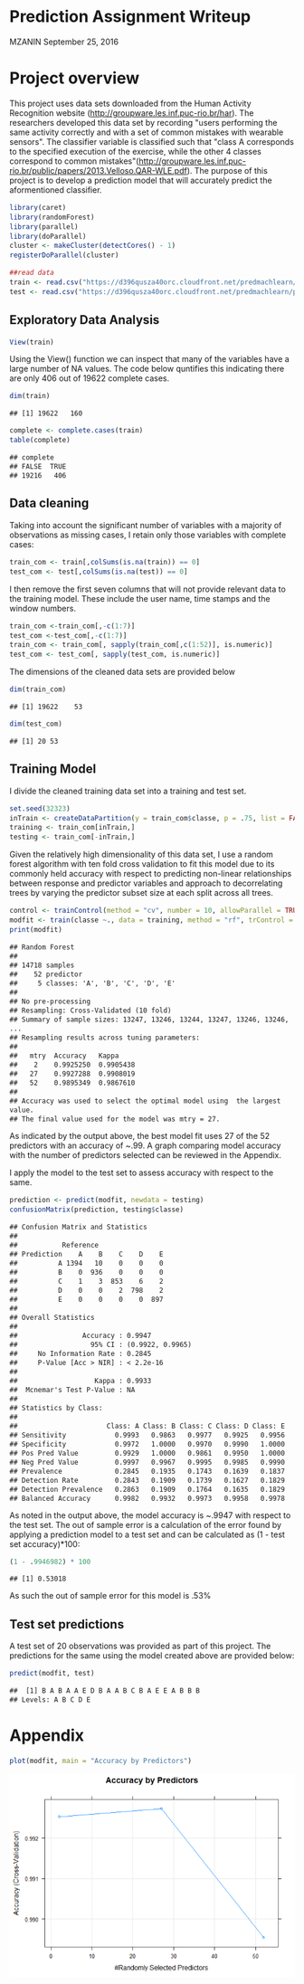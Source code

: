 Prediction Assignment Writeup
================
MZANIN
September 25, 2016

Project overview
================

This project uses data sets downloaded from the Human Activity Recognition website (<http://groupware.les.inf.puc-rio.br/har>). The researchers developed this data set by recording "users performing the same activity correctly and with a set of common mistakes with wearable sensors". The classifier variable is classified such that "class A corresponds to the specified execution of the exercise, while the other 4 classes correspond to common mistakes"(<http://groupware.les.inf.puc-rio.br/public/papers/2013.Velloso.QAR-WLE.pdf>). The purpose of this project is to develop a prediction model that will accurately predict the aformentioned classifier.

``` r
library(caret)
library(randomForest)
library(parallel)
library(doParallel)
cluster <- makeCluster(detectCores() - 1)
registerDoParallel(cluster)
```

``` r
##read data
train <- read.csv("https://d396qusza40orc.cloudfront.net/predmachlearn/pml-training.csv", header = TRUE, na.strings = c("","", "NA"))
test <- read.csv("https://d396qusza40orc.cloudfront.net/predmachlearn/pml-testing.csv", header = TRUE, na.strings = c("","", "NA"))
```

Exploratory Data Analysis
-------------------------

``` r
View(train)
```

Using the View() function we can inspect that many of the variables have a large number of NA values. The code below quntifies this indicating there are only 406 out of 19622 complete cases.

``` r
dim(train)
```

    ## [1] 19622   160

``` r
complete <- complete.cases(train)
table(complete)
```

    ## complete
    ## FALSE  TRUE 
    ## 19216   406

Data cleaning
-------------

Taking into account the significant number of variables with a majority of observations as missing cases, I retain only those variables with complete cases:

``` r
train_com <- train[,colSums(is.na(train)) == 0]
test_com <- test[,colSums(is.na(test)) == 0]
```

I then remove the first seven columns that will not provide relevant data to the training model. These include the user name, time stamps and the window numbers.

``` r
train_com <-train_com[,-c(1:7)]
test_com <-test_com[,-c(1:7)]
train_com <- train_com[, sapply(train_com[,c(1:52)], is.numeric)]
test_com <- test_com[, sapply(test_com, is.numeric)]
```

The dimensions of the cleaned data sets are provided below

``` r
dim(train_com)
```

    ## [1] 19622    53

``` r
dim(test_com)
```

    ## [1] 20 53

Training Model
--------------

I divide the cleaned training data set into a training and test set.

``` r
set.seed(32323)
inTrain <- createDataPartition(y = train_com$classe, p = .75, list = FALSE)
training <- train_com[inTrain,]
testing <- train_com[-inTrain,]
```

Given the relatively high dimensionality of this data set, I use a random forest algorithm with ten fold cross validation to fit this model due to its commonly held accuracy with respect to predicting non-linear relationships between response and predictor variables and approach to decorrelating trees by varying the predictor subset size at each split across all trees.

``` r
control <- trainControl(method = "cv", number = 10, allowParallel = TRUE)
modfit <- train(classe ~., data = training, method = "rf", trControl = control)
print(modfit)
```

    ## Random Forest 
    ## 
    ## 14718 samples
    ##    52 predictor
    ##     5 classes: 'A', 'B', 'C', 'D', 'E' 
    ## 
    ## No pre-processing
    ## Resampling: Cross-Validated (10 fold) 
    ## Summary of sample sizes: 13247, 13246, 13244, 13247, 13246, 13246, ... 
    ## Resampling results across tuning parameters:
    ## 
    ##   mtry  Accuracy   Kappa    
    ##    2    0.9925250  0.9905438
    ##   27    0.9927288  0.9908019
    ##   52    0.9895349  0.9867610
    ## 
    ## Accuracy was used to select the optimal model using  the largest value.
    ## The final value used for the model was mtry = 27.

As indicated by the output above, the best model fit uses 27 of the 52 predictors with an accuracy of ~.99. A graph comparing model accuracy with the number of predictors selected can be reviewed in the Appendix.

I apply the model to the test set to assess accuracy with respect to the same.

``` r
prediction <- predict(modfit, newdata = testing)
confusionMatrix(prediction, testing$classe)
```

    ## Confusion Matrix and Statistics
    ## 
    ##           Reference
    ## Prediction    A    B    C    D    E
    ##          A 1394   10    0    0    0
    ##          B    0  936    0    0    0
    ##          C    1    3  853    6    2
    ##          D    0    0    2  798    2
    ##          E    0    0    0    0  897
    ## 
    ## Overall Statistics
    ##                                           
    ##                Accuracy : 0.9947          
    ##                  95% CI : (0.9922, 0.9965)
    ##     No Information Rate : 0.2845          
    ##     P-Value [Acc > NIR] : < 2.2e-16       
    ##                                           
    ##                   Kappa : 0.9933          
    ##  Mcnemar's Test P-Value : NA              
    ## 
    ## Statistics by Class:
    ## 
    ##                      Class: A Class: B Class: C Class: D Class: E
    ## Sensitivity            0.9993   0.9863   0.9977   0.9925   0.9956
    ## Specificity            0.9972   1.0000   0.9970   0.9990   1.0000
    ## Pos Pred Value         0.9929   1.0000   0.9861   0.9950   1.0000
    ## Neg Pred Value         0.9997   0.9967   0.9995   0.9985   0.9990
    ## Prevalence             0.2845   0.1935   0.1743   0.1639   0.1837
    ## Detection Rate         0.2843   0.1909   0.1739   0.1627   0.1829
    ## Detection Prevalence   0.2863   0.1909   0.1764   0.1635   0.1829
    ## Balanced Accuracy      0.9982   0.9932   0.9973   0.9958   0.9978

As noted in the output above, the model accuracy is ~.9947 with respect to the test set. The out of sample error is a calculation of the error found by applying a prediction model to a test set and can be calculated as (1 - test set accuracy)\*100:

``` r
(1 - .9946982) * 100
```

    ## [1] 0.53018

As such the out of sample error for this model is .53%

Test set predictions
--------------------

A test set of 20 observations was provided as part of this project. The predictions for the same using the model created above are provided below:

``` r
predict(modfit, test)
```

    ##  [1] B A B A A E D B A A B C B A E E A B B B
    ## Levels: A B C D E

Appendix
========

``` r
plot(modfit, main = "Accuracy by Predictors")
```

![](ML_Project_1_files/figure-markdown_github/unnamed-chunk-13-1.png)
